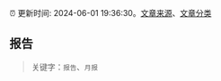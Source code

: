 :alarm_clock: 更新时间: 2024-06-01 19:36:30。[文章来源](/README.md)、[文章分类](/TAGS.md)

## 报告


> 关键字：`报告`、`月报`



